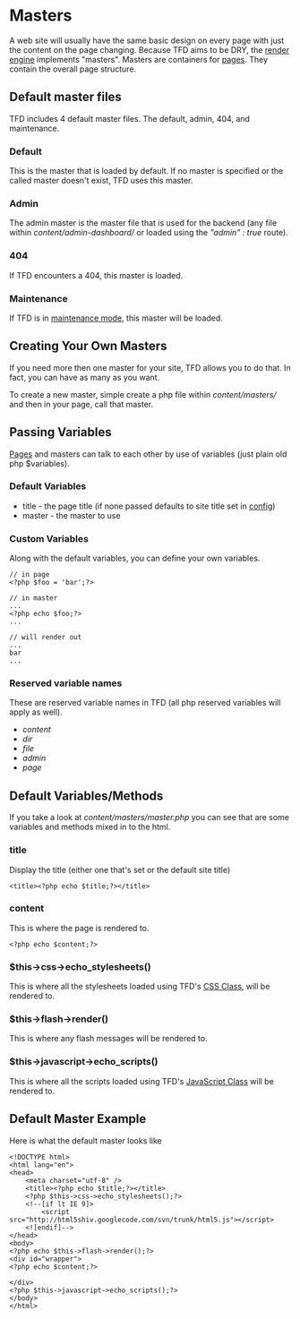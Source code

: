 # Masters

A web site will usually have the same basic design on every page with just the content on the page changing. Because TFD aims to be DRY, the [render engine](render-engine) implements "masters". Masters are containers for [pages](pages). They contain the overall page structure.

## Default master files

TFD includes 4 default master files. The default, admin, 404, and maintenance.

### Default

This is the master that is loaded by default. If no master is specified or the called master doesn't exist, TFD uses this master.

### Admin

The admin master is the master file that is used for the backend (any file within *content/admin-dashboard/* or loaded using the *"admin" : true* route).

### 404

If TFD encounters a 404, this master is loaded.

### Maintenance

If TFD is in [maintenance mode](maintenance), this master will be loaded.

## Creating Your Own Masters

If you need more then one master for your site, TFD allows you to do that. In fact, you can have as many as you want.

To create a new master, simple create a php file within *content/masters/* and then in your page, call that master.

## Passing Variables

[Pages](pages) and masters can talk to each other by use of variables (just plain old php $variables).

### Default Variables

* title - the page title (if none passed defaults to site title set in [config](config))
* master - the master to use

### Custom Variables

Along with the default variables, you can define your own variables.

	// in page
	<?php $foo = 'bar';?>
	
	// in master
	...
	<?php echo $foo;?>
	...
	
	// will render out
	...
	bar
	...

### Reserved variable names

These are reserved variable names in TFD (all php reserved variables will apply as well).

* *content*
* *dir*
* *file*
* *admin*
* *page*

## Default Variables/Methods

If you take a look at *content/masters/master.php* you can see that are some variables and methods mixed in to the html.

### title

Display the title (either one that's set or the default site title)

	<title><?php echo $title;?></title>

### content

This is where the page is rendered to.

	<?php echo $content;?>

### $this->css->echo_stylesheets()

This is where all the stylesheets loaded using TFD's [CSS Class](css), will be rendered to.

### $this->flash->render()

This is where any flash messages will be rendered to.

### $this->javascript->echo_scripts()

This is where all the scripts loaded using TFD's [JavaScript Class](javascript) will be rendered to.

## Default Master Example

Here is what the default master looks like

	<!DOCTYPE html>
	<html lang="en">
	<head>
		<meta charset="utf-8" />
		<title><?php echo $title;?></title>
		<?php $this->css->echo_stylesheets();?>
		<!--[if lt IE 9]>
			<script src="http://html5shiv.googlecode.com/svn/trunk/html5.js"></script>
		<![endif]-->
	</head>
	<body>
	<?php echo $this->flash->render();?>
	<div id="wrapper">
	<?php echo $content;?>
	
	</div>
	<?php $this->javascript->echo_scripts();?>
	</body>
	</html>